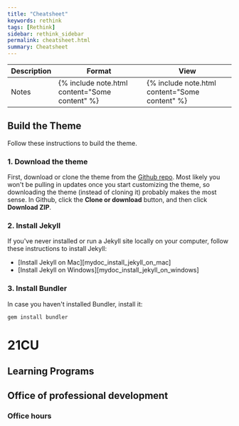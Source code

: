 ```yaml
---
title: "Cheatsheet"
keywords: rethink
tags: [Rethink]
sidebar: rethink_sidebar
permalink: cheatsheet.html
summary: Cheatsheet
---
```





|Description|Format|View|
|---|---|---|
|Notes| {% include note.html content="Some content" %} |{% include note.html content="Some content" %}|


## Build the Theme

Follow these instructions to build the theme.

### 1. Download the theme

First, download or clone the theme from the [Github repo](https://github.com/tomjoht/documentation-theme-jekyll). Most likely you won't be pulling in updates once you start customizing the theme, so downloading the theme (instead of cloning it) probably makes the most sense. In Github, click the **Clone or download** button, and then click **Download ZIP**.

### 2. Install Jekyll

If you've never installed or run a Jekyll site locally on your computer, follow these instructions to install Jekyll:

* [Install Jekyll on Mac][mydoc_install_jekyll_on_mac]
* [Install Jekyll on Windows][mydoc_install_jekyll_on_windows]

### 3. Install Bundler

In case you haven't installed Bundler, install it:

```
gem install bundler
```

# 21CU

## Learning Programs

## Office of professional development

### Office hours
